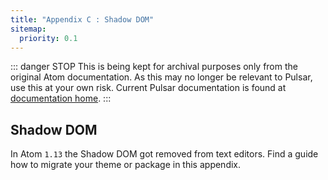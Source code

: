 ```yaml
---
title: "Appendix C : Shadow DOM"
sitemap:
  priority: 0.1
---
```


::: danger STOP
This is being kept for archival purposes only from the original Atom documentation. As this may no longer be relevant to Pulsar, use this at your own risk.
Current Pulsar documentation is found at [documentation home](/docs/launch-manual/getting-started).
:::

## Shadow DOM

In Atom `1.13` the Shadow DOM got removed from text editors. Find a guide how to migrate your theme or package in this appendix.

<!-- @include: ./sections/removing-shadow-dom-styles.md -->
